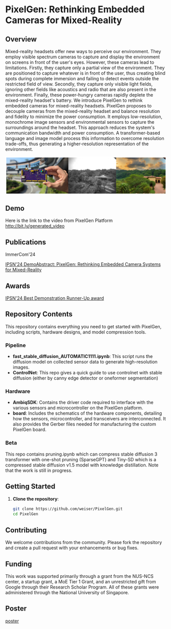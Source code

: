 # PixelGen: Rethinking Embedded Cameras for Mixed-Reality

## Overview
Mixed-reality headsets offer new ways to perceive our environment. They employ visible spectrum cameras to capture and display the environment on screens in front of the user's eyes. However, these cameras lead to limitations. Firstly, they capture only a partial view of the environment. They are positioned to capture whatever is in front of the user, thus creating blind spots during complete immersion and failing to detect events outside the restricted field of view. Secondly, they capture only visible light fields, ignoring other fields like acoustics and radio that are also present in the environment. Finally, these power-hungry cameras rapidly deplete the mixed-reality headset's battery. We introduce PixelGen to rethink embedded cameras for mixed-reality headsets. PixelGen proposes to decouple cameras from the mixed-reality headset and balance resolution and fidelity to minimize the power consumption. It employs low-resolution, monochrome image sensors and environmental sensors to capture the surroundings around the headset. This approach reduces the system's communication bandwidth and power consumption. A transformer-based language and image model process this information to overcome resolution trade-offs, thus generating a higher-resolution representation of the environment. 

![banner](/assets/banner.png)

## Demo
Here is the link to the video from PixelGen Platform
http://bit.ly/generated_video

## Publications
ImmerCom'24

[IPSN'24 DemoAbstract: PixelGen: Rethinking Embedded Camera Systems for Mixed-Reality](https://ieeexplore.ieee.org/document/10577362)

## Awards
[IPSN'24 Best Demonstration Runner-Up award](https://ipsn.acm.org/2024/awards.html)

## Repository Contents
This repository contains everything you need to get started with PixelGen, including scripts, hardware designs, and model compression tools.

### Pipeline
- **fast_stable_diffusion_AUTOMATIC1111.ipynb**: This script runs the diffusion model on collected sensor data to generate high-resolution images.
- **ControlNet**: This repo gives a quick guide to use controlnet with stable diffusion (either by canny edge detector or oneformer segmentation)
### Hardware
- **AmbiqSDK**: Contains the driver code required to interface with the various sensors and microcontroller on the PixelGen platform.
- **board**: Includes the schematics of the hardware components, detailing how the sensors, microcontroller, and transceivers are interconnected. It also provides the Gerber files needed for manufacturing the custom PixelGen board.
### Beta
This repo contains pruning.ipynb which can compress stable diffusion 3 transformer with one-shot pruning (SparseGPT) and Tiny-SD which is a compressed stable diffusion v1.5 model with knowledge distillation. Note that the work is still in progress.

## Getting Started
1. **Clone the repository**: 
   ```bash
   git clone https://github.com/weiser/PixelGen.git
   cd PixelGen
   ```

## Contributing
We welcome contributions from the community. Please fork the repository and create a pull request with your enhancements or bug fixes.

## Funding
This work was supported primarily through a grant from the NUS-NCS center, a startup grant, a MoE Tier 1 Grant, and an unrestricted gift from Google through their Research Scholar Program. All of these grants were administered through the National University of Singapore.

## Poster
[poster](assets/IPSN_2024_PixelGen_Demo.pdf)